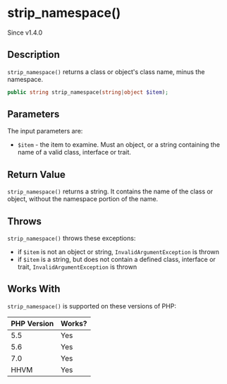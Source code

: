 # strip_namespace()

<div class="callout info">
Since v1.4.0
</div>

## Description

`strip_namespace()` returns a class or object's class name, minus the namespace.

```php
public string strip_namespace(string|object $item);
```

## Parameters

The input parameters are:

- `$item` - the item to examine. Must an object, or a string containing the name of a valid class, interface or trait.

## Return Value

`strip_namespace()` returns a string. It contains the name of the class or object, without the namespace portion of the name.

## Throws

`strip_namespace()` throws these exceptions:

* if `$item` is not an object or string, `InvalidArgumentException` is thrown
* if `$item` is a string, but does not contain a defined class, interface or trait, `InvalidArgumentException` is thrown

## Works With

`strip_namespace()` is supported on these versions of PHP:

PHP Version | Works?
------------|-------
5.5 | Yes
5.6 | Yes
7.0 | Yes
HHVM | Yes
